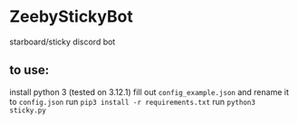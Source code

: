 # ZeebyStickyBot
 starboard/sticky discord bot 

## to use:
install python 3 (tested on 3.12.1)
fill out `config_example.json` and rename it to `config.json`
run `pip3 install -r requirements.txt`
run `python3 sticky.py`
